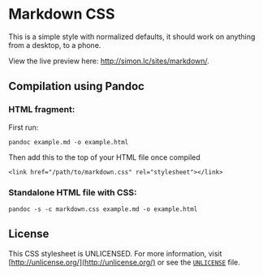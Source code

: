 # Markdown CSS

This is a simple style with normalized defaults, it should work on anything from a desktop, to a phone.

View the live preview here: http://simon.lc/sites/markdown/.

## Compilation using Pandoc

### HTML fragment:

First run:
```
pandoc example.md -o example.html
```

Then add this to the top of your HTML file once compiled
```
<link href="/path/to/markdown.css" rel="stylesheet"></link>
```

### Standalone HTML file with CSS:
```
pandoc -s -c markdown.css example.md -o example.html
```

## License

This CSS stylesheet is UNLICENSED.
For more information, visit [http://unlicense.org/](http://unlicense.org/) or see the
[`UNLICENSE`](https://github.com/rnsavinelli/markdown-css/blob/master/UNLICENSE) file.
